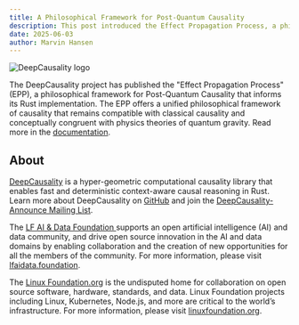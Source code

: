 ```yaml
---
title: A Philosophical Framework for Post-Quantum Causality
description: This post introduced the Effect Propagation Process, a philosophical framework for Post-Quantum Causality
date: 2025-06-03
author: Marvin Hansen
---
```


[//]: # (SPDX-License-Identifier: CC-BY-4.0)

![DeepCausality logo](/img/logo-color.png)

The DeepCausality project has published the "Effect Propagation Process" (EPP), a philosophical framework for Post-Quantum Causality that informs its Rust implementation. The EPP offers a unified philosophical framework of causality that remains compatible with classical causality and conceptually congruent with physics theories of quantum gravity. Read more in the [documentation](/docs/philosophy/).

## About

[DeepCausality](https://deepcausality.com/) is a hyper-geometric computational causality library that enables fast and
deterministic context-aware causal reasoning in Rust. Learn more about DeepCausality
on [GitHub](https://github.com/deepcausality-rs/deep_causality) and join
the [DeepCausality-Announce Mailing List](https://lists.lfaidata.foundation/g/DeepCausality-announce).

The [LF AI & Data Foundation ](https://lfaidata.foundation/)supports an open artificial intelligence (AI) and data
community, and drive open source innovation in the AI and data domains by enabling collaboration and the creation of new
opportunities for all the members of the community. For more information,
please visit [lfaidata.foundation](https://lfaidata.foundation/).

The [Linux Foundation.org](https://www.linuxfoundation.org/) is the undisputed home for collaboration on open
source software, hardware, standards, and data. Linux Foundation projects including Linux, Kubernetes, Node.js, and more
are critical to the world’s infrastructure. For more information, please
visit [linuxfoundation.org](https://www.linuxfoundation.org/). 